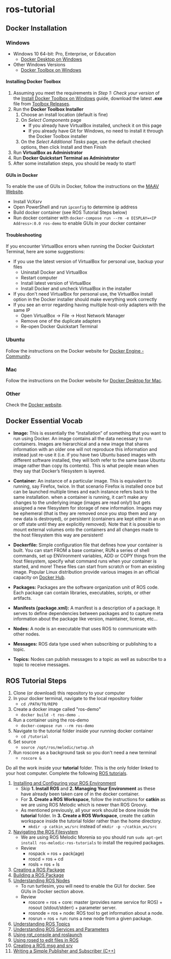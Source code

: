 # ros-tutorial

## Docker Installation

### Windows
- Windows 10 64-bit: Pro, Enterprise, or Education
    - [Docker Desktop on Windows](https://docs.docker.com/docker-for-windows/install/)
- Other Windows Versions
    - [Docker Toolbox on Windows](https://docs.docker.com/toolbox/toolbox_install_windows/)

#### Installing Docker Toolbox
1. Assuming you meet the requirements in *Step 1: Check your version* of the [Install Docker Toolbox on Windows](https://docs.docker.com/toolbox/toolbox_install_windows/#step-1-check-your-version) guide, download the latest **.exe** file from [Toolbox Releases](https://github.com/docker/toolbox/releases).
2. Run the **Docker Toolbox Installer**
    1. Choose an install location (default is fine)
    2. On *Select Components* page
        - If you already have VirtualBox installed, uncheck it on this page
        - If you already have Git for Windows, no need to install it through the Docker Toolbox installer
    3. On the *Select Additional Tasks* page, use the default checked options, then click Install and then Finish
3. Run **VirtualBox as Administrator**
4. Run **Docker Quickstart Terminal as Administrator**
5. After some installation steps, you should be ready to start!

#### GUIs in Docker
To enable the use of GUIs in Docker, follow the instructions on the [MAAV Website](https://sites.google.com/umich.edu/maav/team/software/docker/guis-on-docker?pli=1&authuser=1).
- Install VcXsrv
- Open PowerShell and run `ipconfig` to determine ip address
- Build docker container (see ROS Tutorial Steps below)
- Run docker container with `docker-compose run --rm -e DISPLAY=<IP Address>:0.0 ros-demo` to enable GUIs in your docker container

#### Troubleshooting
If you encounter VirtualBox errors when running the Docker Quickstart Terminal, here are some suggestions:
* If you use the latest version of VirtualBox for personal use, backup your files
  * Uninstall Docker and VirtualBox
  * Restart computer
  * Install latest version of VirtualBox
  * Install Docker and uncheck VirtualBox in the installer
* If you don't need VirtualBox for personal use, the VirtualBox install option in the Docker installer should make everything work correctly
* If you see an error regarding having multiple host-only adapters with the same IP
  * Open VirtualBox -> File -> Host Network Manager
  * Remove one of the duplicate adapters
  * Re-open Docker Quickstart Terminal 

### Ubuntu
Follow the instructions on the Docker website for [Docker Engine - Community](https://docs.docker.com/install/linux/docker-ce/ubuntu/).

### Mac
Follow the instructions on the Docker website for [Docker Desktop for Mac](https://docs.docker.com/docker-for-mac/).

### Other
Check the [Docker website](https://www.docker.com/).

## Docker Essential Vocab
- **Image:** This is essentially the “installation” of something that you want to run using
Docker. An image contains all the data necessary to run containers. Images 
are hierarchical and a new image that shares information with an older 
one will not reproduce this information and instead just re-use it (i.e. if 
you have two Ubuntu based images with different software installed, they 
will both refer to the same base Ubuntu image rather than copy its contents). 
This is what people mean when they say that Docker’s filesystem is layered.

- **Container:** An instance of a particular image. This is equivalent to running,
say Firefox, twice. In that scenario Firefox is installed once but can be 
launched multiple times and each instance refers back to the same installation.
when a container is running, it can’t make any changes to the underlying image 
(images are read only!) but gets assigned a new filesystem for storage of 
new information. Images may be ephemeral (that is they are removed once you 
stop them and any new data is destroyed), or persistent (containers are 
kept either in an on or off state until they are explicitly removed). 
Note that it is possible to mount external volumes onto the containers 
and all changes made to the host filesystem this way are persistent!

- **Dockerfile:** Simple configuration file that defines how your container is 
built. You can start FROM a base container, RUN a series of shell commands, 
set up ENVironment variables, ADD or COPY things from the host filesystem, 
specify what command runs when your container is started, and more! These 
files can start from scratch or from an existing image. Popular Linux 
distribution provide various images in an official capacity on [Docker Hub](https://hub.docker.com/search?category=os&source=verified&type=image&image_filter=official).

- **Packages:** Packages are the software organization unit of ROS code. Each package can contain libraries, executables, scripts, or other artifacts.

- **Manifests (package.xml):** A manifest is a description of a package. It serves to define dependencies between packages and to capture meta information about the package like version, maintainer, license, etc...

- **Nodes:** A node is an executable that uses ROS to communicate with other nodes.

- **Messages:** ROS data type used when subscribing or publishing to a topic.

- **Topics:** Nodes can publish messages to a topic as well as subscribe to a topic to receive messages.


## ROS Tutorial Steps
1. Clone (or download) this repository to your computer
2. In your docker terminal, navigate to the local repository folder
    - `cd /PATH/TO/REPO`
3. Create a docker image called "ros-demo"
    - `docker build -t ros-demo .`
4. Run a container using the ros-demo   
    - `docker-compose run --rm ros-demo`
5. Navigate to the tutorial folder inside your running docker container
    - `cd /tutorial`
6. Set source
    - `source /opt/ros/melodic/setup.sh`
7. Run roscore as a background task so you don't need a new terminal
    - `roscore &`

Do all the work inside your **tutorial** folder. This is the only folder linked 
to your host computer. Complete the following [ROS tutorials](https://wiki.ros.org/ROS/Tutorials).
1. [Installing and Configuring your ROS Environment](https://wiki.ros.org/ROS/Tutorials/InstallingandConfiguringROSEnvironment)
    - Skip **1. Install ROS** and **2. Managing Your Environment** as these have already been taken care of in the docker container.
    - For **3. Create a ROS Workspace**, follow the instructions for **catkin** as we are using ROS Melodic which is newer than ROS Groovy.
    - As mentioned previously, all your work should be done inside the **tutorial** folder. In **3. Create a ROS Workspace**, create the catkin workspace inside the tutorial folder rather than the home directory.
        - `mkdir -p catkin_ws/src` instead of `mkdir -p ~/catkin_ws/src`
2. [Navigating the ROS Filesystem](https://wiki.ros.org/ROS/Tutorials/NavigatingTheFilesystem)
    - We are using ROS Melodic Morenia so you should run `sudo apt-get install ros-melodic-ros-tutorials` to install the required packages.
    - Review
        - rospack = ros + pack(age)
        - roscd = ros + cd
        - rosls = ros + ls
3. [Creating a ROS Package](https://wiki.ros.org/ROS/Tutorials/CreatingPackage)
4. [Building a ROS Package](https://wiki.ros.org/ROS/Tutorials/BuildingPackages)
5. [Understanding ROS Nodes](https://wiki.ros.org/ROS/Tutorials/UnderstandingNodes)
    - To run turtlesim, you will need to enable the GUI for docker. See GUIs in Docker section above.
    - Review
        - roscore = ros + core: master (provides name service for ROS) + rosout (stdout/stderr) + parameter server.
        - rosnode = ros + node: ROS tool to get information about a node.
        - rosrun = ros + run: runs a new node from a given package.
6. [Understanding ROS Topics](https://wiki.ros.org/ROS/Tutorials/UnderstandingTopics)
7. [Understanding ROS Services and Parameters](https://wiki.ros.org/ROS/Tutorials/UnderstandingServicesParams)
8. [Using rqt_console and roslaunch](https://wiki.ros.org/ROS/Tutorials/UsingRqtconsoleRoslaunch)
9.  [Using rosed to edit files in ROS](https://wiki.ros.org/ROS/Tutorials/UsingRosEd)
10. [Creating a ROS msg and srv](https://wiki.ros.org/ROS/Tutorials/CreatingMsgAndSrv)
11. [Writing a Simple Publisher and Subscriber (C++)](https://wiki.ros.org/ROS/Tutorials/WritingPublisherSubscriber%28c%2B%2B%29)